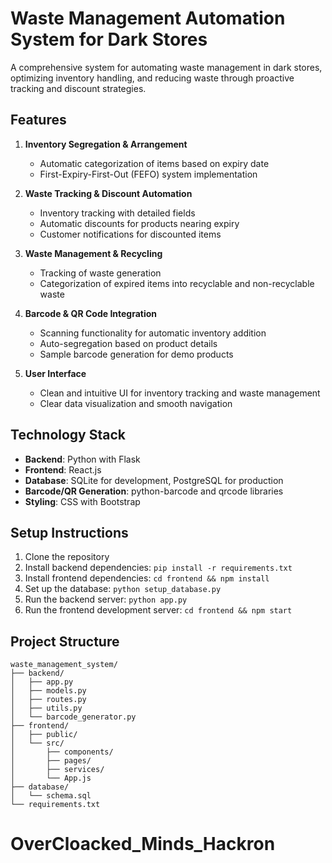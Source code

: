 # Waste Management Automation System for Dark Stores

A comprehensive system for automating waste management in dark stores, optimizing inventory handling, and reducing waste through proactive tracking and discount strategies.

## Features

1. **Inventory Segregation & Arrangement**
   - Automatic categorization of items based on expiry date
   - First-Expiry-First-Out (FEFO) system implementation

2. **Waste Tracking & Discount Automation**
   - Inventory tracking with detailed fields
   - Automatic discounts for products nearing expiry
   - Customer notifications for discounted items

3. **Waste Management & Recycling**
   - Tracking of waste generation
   - Categorization of expired items into recyclable and non-recyclable waste

4. **Barcode & QR Code Integration**
   - Scanning functionality for automatic inventory addition
   - Auto-segregation based on product details
   - Sample barcode generation for demo products

5. **User Interface**
   - Clean and intuitive UI for inventory tracking and waste management
   - Clear data visualization and smooth navigation

## Technology Stack

- **Backend**: Python with Flask
- **Frontend**: React.js
- **Database**: SQLite for development, PostgreSQL for production
- **Barcode/QR Generation**: python-barcode and qrcode libraries
- **Styling**: CSS with Bootstrap

## Setup Instructions

1. Clone the repository
2. Install backend dependencies: `pip install -r requirements.txt`
3. Install frontend dependencies: `cd frontend && npm install`
4. Set up the database: `python setup_database.py`
5. Run the backend server: `python app.py`
6. Run the frontend development server: `cd frontend && npm start`

## Project Structure

```
waste_management_system/
├── backend/
│   ├── app.py
│   ├── models.py
│   ├── routes.py
│   ├── utils.py
│   └── barcode_generator.py
├── frontend/
│   ├── public/
│   └── src/
│       ├── components/
│       ├── pages/
│       ├── services/
│       └── App.js
├── database/
│   └── schema.sql
└── requirements.txt
```
# OverCloacked_Minds_Hackron
